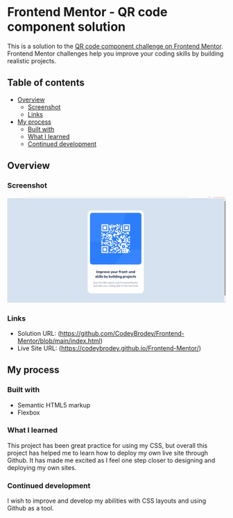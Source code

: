 # Frontend Mentor - QR code component solution

This is a solution to the [QR code component challenge on Frontend Mentor](https://www.frontendmentor.io/challenges/qr-code-component-iux_sIO_H). Frontend Mentor challenges help you improve your coding skills by building realistic projects. 

## Table of contents

- [Overview](#overview)
  - [Screenshot](#screenshot)
  - [Links](#links)
- [My process](#my-process)
  - [Built with](#built-with)
  - [What I learned](#what-i-learned)
  - [Continued development](#continued-development)


## Overview

### Screenshot

![](https://github.com/CodeyBrodey/Frontend-Mentor/blob/main/Captura%20de%20Tela%20(2).png)

### Links

- Solution URL: (https://github.com/CodeyBrodey/Frontend-Mentor/blob/main/index.html)
- Live Site URL: (https://codeybrodey.github.io/Frontend-Mentor/)

## My process

### Built with

- Semantic HTML5 markup
- Flexbox

### What I learned

This project has been great practice for using my CSS, but overall this project has helped me to learn how to deploy my own live site through Github. It has made me excited as I feel one step closer to designing and deploying my own sites.

### Continued development

I wish to improve and develop my abilities with CSS layouts and using Github as a tool.

